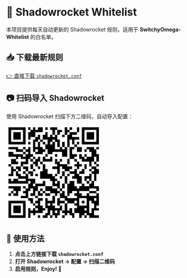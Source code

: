 # 🚀 Shadowrocket Whitelist

本项目提供每天自动更新的 Shadowrocket 规则，适用于 **SwitchyOmega-Whitelist** 的白名单。

## 📥 下载最新规则
[👉 直接下载 `shadowrocket.conf`](https://raw.githubusercontent.com/OrochW/Shadowrocket-Whitelist/main/shadowrocket.conf)

## 📷 扫码导入 Shadowrocket
使用 Shadowrocket 扫描下方二维码，自动导入配置：

![QR Code](https://raw.githubusercontent.com/OrochW/Shadowrocket-Whitelist/main/qrcode.png)

## 📌 使用方法
1. **点击上方链接下载 `shadowrocket.conf`**
2. **打开 Shadowrocket → 配置 → 扫描二维码**
3. **启用规则，Enjoy! 🎉**
